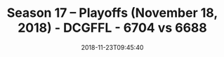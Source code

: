 ---
title: Season 17 – Playoffs (November 18, 2018) - DCGFFL - 6704 vs 6688
teams_score:
- team: 6704
  score:
- team: 6688
  score: 6
mvp: E. Green (Red), JJ Johnson (Black)
game-ball: M. Malysa (Red), A. Pratt (Black)
season: 17
week:
date: '2018-11-23T09:45:40'
pageid: season-17-playoffs-november-18-2018-6704-vs-6688
---